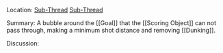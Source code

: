 Location: [Sub-Thread](https://discord.com/channels/1092928496474521700/1121932998804263003/1121946237604745297) [Sub-Thread](https://discord.com/channels/1092928496474521700/1122969826206425088/1123261282892648588)

Summary:
A bubble around the [[Goal]] that the [[Scoring Object]] can not pass through, making a minimum shot distance and removing [[Dunking]].

Discussion: 
